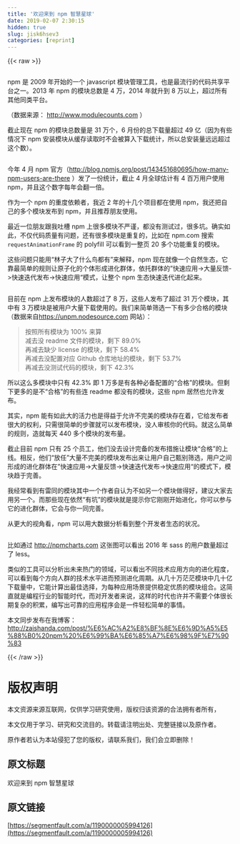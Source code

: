 ```yaml
---
title: '欢迎来到 npm 智慧星球' 
date: 2019-02-07 2:30:15
hidden: true
slug: jisk6hsev3
categories: [reprint]
---
```


{{< raw >}}

                    
<p><span class="img-wrap"><img data-src="http://7xt4qm.com1.z0.glb.clouddn.com/site-media/14687370515059.jpg" src="https://static.alili.techhttp://7xt4qm.com1.z0.glb.clouddn.com/site-media/14687370515059.jpg" alt="" title="" style="cursor: pointer;"></span></p>
<p>npm 是 2009 年开始的一个 javascript 模块管理工具，也是最流行的代码共享平台之一。2013 年 npm 的模块总数是 4 万，2014 年就升到 8 万以上，超过所有其他同类平台。</p>
<p><span class="img-wrap"><img data-src="http://7xt4qm.com1.z0.glb.clouddn.com/site-media/14687373178659.jpg" src="https://static.alili.techhttp://7xt4qm.com1.z0.glb.clouddn.com/site-media/14687373178659.jpg" alt="" title="" style="cursor: pointer; display: inline;"></span><br>（数据来源： <a href="http://www.modulecounts.com" rel="nofollow noreferrer" target="_blank">http://www.modulecounts.com</a> ）</p>
<p>截止现在 npm 的模块总数量是 31 万个，6 月份的总下载量超过 49 亿（因为有些情况下 npm 安装模块从缓存读取时不会被算入下载统计，所以总安装量远远超过这个数）。</p>
<p><span class="img-wrap"><img data-src="http://7xt4qm.com1.z0.glb.clouddn.com/site-media/14687320444446.jpg" src="https://static.alili.techhttp://7xt4qm.com1.z0.glb.clouddn.com/site-media/14687320444446.jpg" alt="" title="" style="cursor: pointer; display: inline;"></span></p>
<p>今年 4 月 npm 官方（<a href="http://blog.npmjs.org/post/143451680695/how-many-npm-users-are-there" rel="nofollow noreferrer" target="_blank">http://blog.npmjs.org/post/143451680695/how-many-npm-users-are-there</a> ）发了一份统计，截止 4 月全球估计有 4 百万用户使用 npm，并且这个数字每年会翻一倍。</p>
<p>作为一个 npm 的重度依赖者，我近 2 年的十几个项目都在使用 npm，我还把自己的多个模块发布到 npm，并且推荐朋友使用。</p>
<p>最近一位朋友跟我吐槽 npm 上很多模块不严谨，都没有测试过，很多坑。确实如此，不仅代码质量有问题，还有很多模块是重复的，比如在 npm.com 搜索 <code>requestAnimationFrame</code> 的 polyfill 可以看到一整页 20 多个功能重复的模块。</p>
<p>这些问题只能用“林子大了什么鸟都有”来解释，npm 现在就像一个自然生态，它靠最简单的规则让原子化的个体形成进化群体，依托群体的”快速应用-&gt;大量反馈-&gt;快速迭代发布-&gt;快速应用“模式，让整个 npm 生态快速迭代进化起来。</p>
<p><span class="img-wrap"><img data-src="http://7xt4qm.com1.z0.glb.clouddn.com/site-media/14687362948874.jpg" src="https://static.alili.techhttp://7xt4qm.com1.z0.glb.clouddn.com/site-media/14687362948874.jpg" alt="" title="" style="cursor: pointer;"></span></p>
<p>目前在 npm 上发布模块的人数超过了 8 万，这些人发布了超过 31 万个模块，其中有 3 万模块是被用户大量下载使用的。我们来简单筛选一下有多少合格的模块（数据来自<a href="https://unpm.nodesource.com" rel="nofollow noreferrer" target="_blank">https://unpm.nodesource.com</a> 网站）：</p>
<blockquote><p>按照所有模块为 100% 来算 <br>减去没 readme 文件的模块，剩下 89.0% <br>再减去缺少 license 的模块，剩下 58.4%<br>再减去没配置对应 Github 仓库地址的模块，剩下 53.7% <br>再减去没测试代码的模块，剩下 42.3%</p></blockquote>
<p>所以这么多模块中只有 42.3% 即 1 万多是有各种必备配置的“合格”的模块。但剩下更多的是不“合格”的有些连 readme 都没有的模块，这些 npm 居然也允许发布。</p>
<p>其实，npm 能有如此大的活力也是得益于允许不完美的模块存在着，它给发布者很大的权利，只需很简单的步骤就可以发布模块，没人审核你的代码。就这么简单的规则，造就每天 440 多个模块的发布量。</p>
<p>截止目前 npm 只有 25 个员工，他们没去设计完备的发布措施让模块“合格”的上线。相反，他们“放任”大量不完美的模块发布出来让用户自己甄别筛选，用户之间形成的进化群体在”快速应用-&gt;大量反馈-&gt;快速迭代发布-&gt;快速应用“的模式下，模块趋于完善。</p>
<p>我经常看到有雷同的模块其中一个作者自认为不如另一个模块做得好，建议大家去用另一个。而那些现在依然“有坑”的模块就是提示你它刚刚开始进化，你可以参与它的进化群体，它会与你一同完善。</p>
<p>从更大的视角看，npm 可以用大数据分析看到整个开发者生态的状况。</p>
<p><span class="img-wrap"><img data-src="http://7xt4qm.com1.z0.glb.clouddn.com/site-media/14687377642022.jpg" src="https://static.alili.techhttp://7xt4qm.com1.z0.glb.clouddn.com/site-media/14687377642022.jpg" alt="" title="" style="cursor: pointer;"></span></p>
<p>比如通过 <a href="http://npmcharts.com" rel="nofollow noreferrer" target="_blank">http://npmcharts.com</a> 这张图可以看出 2016 年 sass 的用户数量超过了 less。</p>
<p>类似的工具可以分析出未来热门的领域，可以看出不同技术应用方向的进化程度，可以看到每个方向人群的技术水平进而预测进化周期。从几十万茫茫模块中几十亿下载量中，它能计算出最佳选择，为每种应用场景提供稳定优质的模块组合。这简直就是编程行业的智能时代，而对开发者来说，这样的时代也许并不需要个体很长期复杂的积累，编写出可靠的应用程序会是一件轻松简单的事情。</p>
<p>本文同步发布在我博客：<a href="http://zaishanda.com/post/%E6%AC%A2%E8%BF%8E%E6%9D%A5%E5%88%B0%20npm%20%E6%99%BA%E6%85%A7%E6%98%9F%E7%90%83" rel="nofollow noreferrer" target="_blank">http://zaishanda.com/post/%E6%AC%A2%E8%BF%8E%E6%9D%A5%E5%88%B0%20npm%20%E6%99%BA%E6%85%A7%E6%98%9F%E7%90%83</a></p>

                
{{< /raw >}}

# 版权声明
本文资源来源互联网，仅供学习研究使用，版权归该资源的合法拥有者所有，

本文仅用于学习、研究和交流目的。转载请注明出处、完整链接以及原作者。

原作者若认为本站侵犯了您的版权，请联系我们，我们会立即删除！

## 原文标题
欢迎来到 npm 智慧星球

## 原文链接
[https://segmentfault.com/a/1190000005994126](https://segmentfault.com/a/1190000005994126)

